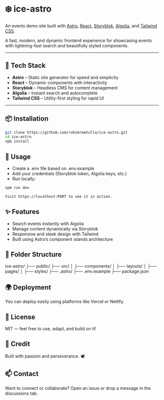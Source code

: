 # ❄️ ice-astro

An events demo site built with [Astro](https://astro.build/), [React](https://react.dev/), [Storyblok](https://www.storyblok.com/), [Algolia](https://www.algolia.com/), and [Tailwind CSS](https://tailwindcss.com/).

A fast, modern, and dynamic frontend experience for showcasing events with lightning-fast search and beautifully styled components.

---

## 🚀 Tech Stack

- **Astro** – Static site generator for speed and simplicity
- **React** – Dynamic components with interactivity
- **Storyblok** – Headless CMS for content management
- **Algolia** – Instant search and autocomplete
- **Tailwind CSS** – Utility-first styling for rapid UI

---

## 📦 Installation

```bash
git clone https://github.com/rahimremtulla/ice-astro.git
cd ice-astro
npm install
```

## 🔧 Usage

- Create a .env file based on .env.example
- Add your credentials (Storyblok token, Algolia keys, etc.)
- Run locally:

```bash
npm run dev

Visit https://localhost:PORT to see it in action.
```

## ✨ Features

- Search events instantly with Algolia
- Manage content dynamically via Storyblok
- Responsive and sleek design with Tailwind
- Built using Astro’s component islands architecture

## 📁 Folder Structure

ice-astro/
├── public/
├── src/
│   ├── components/
│   ├── layouts/
│   ├── pages/
│   ├── styles/
├── .astro/
├── .env.example
├── package.json

## 🌍 Deployment

You can deploy easily using platforms like Vercel or Netlify.

## 📜 License

MIT — feel free to use, adapt, and build on it!

## 🙏 Credit

Built with passion and perseverance. 🕊️

## 📫 Contact
Want to connect or collaborate?
Open an issue or drop a message in the discussions tab.